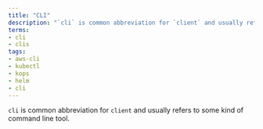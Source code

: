 ```yaml
---
title: "CLI"
description: "`cli` is common abbreviation for `client` and usually refers to some kind of command line tool."
terms:
- cli
- clis
tags:
- aws-cli
- kubectl
- kops
- helm
- cli
---
```

`cli` is common abbreviation for `client` and usually refers to some kind of command line tool.